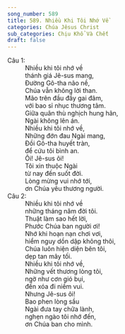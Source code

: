 ```yaml
---
song_number: 589
title: 589. Nhiều Khi Tôi Nhớ Về
categories: Chúa Jêsus Christ
sub_categories: Chịu Khổ Và Chết
draft: false
---
```

<dl><dt>Câu 1:</dt><dd data-verse="1">Nhiều khi tôi nhớ về <br/>thánh giá Jê-sus mang, <br/>Ðường Gô-tha não nề, <br/>Chúa vẫn không lời than. <br/>Mão trên đầu đầy gai đâm, <br/>với bao sỉ nhục thương tâm. <br/>Giữa quân thù nghịch hung hãn, <br/>Ngài không lên án. <br/>Nhiều khi tôi nhớ về, <br/>Những đớn đau Ngài mang, <br/>Ðồi Gô-tha huyết tràn, <br/>để cứu tôi bình an. <br/>Ôi! Jê-sus ôi! <br/>Tôi xin thuộc Ngài <br/>từ nay đến suốt đời. <br/>Lòng mừng vui nhớ tới, <br/>ơn Chúa yêu thương người. </dd><dt>Câu 2:</dt><dd data-verse="2">Nhiều khi tôi nhớ về <br/>những tháng năm đời tôi. <br/>Thuật làm sao hết lời, <br/>Phước Chúa ban người ơi! <br/>Nhớ khi hoạn nạn chơi vơi, <br/>hiểm nguy dồn dập không thôi, <br/>Chúa luôn hiện diện bên tôi, <br/>dẹp tan mây tối. <br/>Nhiều khi tôi nhớ về, <br/>Những vết thương lòng tôi, <br/>ngờ như cơn gió bụi, <br/>đến xóa đi niềm vui. <br/>Nhưng Jê-sus ôi! <br/>Bao phen lòng sầu <br/>Ngài đưa tay chữa lành, <br/>nghẹn ngào tôi nhớ đến, <br/>ơn Chúa ban cho mình. </dd></dl>
